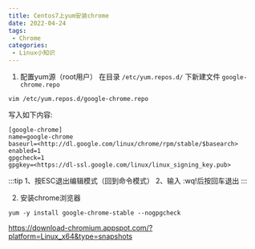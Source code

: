 ```yaml
---
title: Centos7上yum安装chrome
date: 2022-04-24
tags:
 - Chrome
categories: 
 - Linux小知识
---
```


1. 配置yum源（root用户）
在目录 `/etc/yum.repos.d/` 下新建文件 `google-chrome.repo`
```
vim /etc/yum.repos.d/google-chrome.repo
```

写入如下内容:

```
[google-chrome]
name=google-chrome
baseurl=<http://dl.google.com/linux/chrome/rpm/stable/$basearch>
enabled=1
gpgcheck=1
gpgkey=<https://dl-ssl.google.com/linux/linux_signing_key.pub>
```

:::tip
1、按ESC退出编辑模式（回到命令模式）
2、输入 :wq!后按回车退出
:::

2. 安装chrome浏览器

```
yum -y install google-chrome-stable --nogpgcheck
```

<https://download-chromium.appspot.com/?platform=Linux_x64&type=snapshots>
